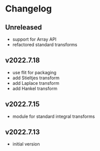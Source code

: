 Changelog
=========

Unreleased
----------
* support for Array API
* refactored standard transforms

v2022.7.18
----------
* use flit for packaging
* add Stieltjes transform
* add Laplace transform
* add Hankel transform

v2022.7.15
----------
* module for standard integral transforms

v2022.7.13
----------
* initial version
